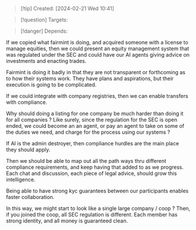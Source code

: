 
>[!tip] Created: [2024-02-21 Wed 10:41]

>[!question] Targets: 

>[!danger] Depends: 

If we copied what fairmint is doing, and acquired someone with a license to manage equities, then we could present an equity management system that was regulated under the SEC and could have our AI agents giving advice on investments and enacting trades.

Fairmint is doing it badly in that they are not transparent or forthcoming as to how their systems work.  They have plans and aspirations, but their execution is going to be complicated.

If we could integrate with company registries, then we can enable transfers with compliance.

Why should doing a listing for one company be much harder than doing it for all companies ?  Like surely, since the regulation for the SEC is open ended, we could become an an agent, or pay an agent to take on some of the duties we need, and charge for the process using our systems ?

If AI is the admin destroyer, then compliance hurdles are the main place they should apply.

Then we should be able to map out all the path ways thru different compliance requirements, and keep having that added to as we progress.  Each chat and discussion, each piece of legal advice, should grow this intelligence.

Being able to have strong kyc guarantees between our participants enables faster collaboration.

In this way, we might start to look like a single large company / coop ?
Then, if you joined the coop, all SEC regulation is different.
Each member has strong identity, and all money is guaranteed clean.